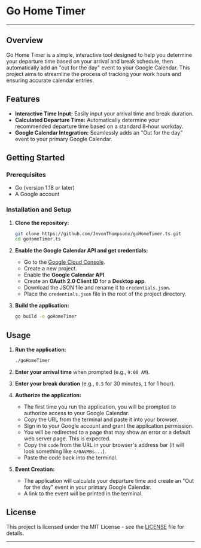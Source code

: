 # Go Home Timer
---

## Overview

Go Home Timer is a simple, interactive tool designed to help you determine your departure time based on your arrival and break schedule, then automatically add an "out for the day" event to your Google Calendar. This project aims to streamline the process of tracking your work hours and ensuring accurate calendar entries.

## Features

*   **Interactive Time Input:** Easily input your arrival time and break duration.
*   **Calculated Departure Time:** Automatically determine your recommended departure time based on a standard 8-hour workday.
*   **Google Calendar Integration:** Seamlessly adds an "Out for the day" event to your primary Google Calendar.

## Getting Started

### Prerequisites

*   Go (version 1.18 or later)
*   A Google account

### Installation and Setup

1.  **Clone the repository:**

    ```bash
    git clone https://github.com/JevonThompsonx/goHomeTimer.ts.git
    cd goHomeTimer.ts
    ```

2.  **Enable the Google Calendar API and get credentials:**

    *   Go to the [Google Cloud Console](https://console.cloud.google.com/).
    *   Create a new project.
    *   Enable the **Google Calendar API**.
    *   Create an **OAuth 2.0 Client ID** for a **Desktop app**.
    *   Download the JSON file and rename it to `credentials.json`.
    *   Place the `credentials.json` file in the root of the project directory.

3.  **Build the application:**

    ```bash
    go build -o goHomeTimer
    ```

## Usage

1.  **Run the application:**

    ```bash
    ./goHomeTimer
    ```

2.  **Enter your arrival time** when prompted (e.g., `9:00 AM`).

3.  **Enter your break duration** (e.g., `0.5` for 30 minutes, `1` for 1 hour).

4.  **Authorize the application:**

    *   The first time you run the application, you will be prompted to authorize access to your Google Calendar.
    *   Copy the URL from the terminal and paste it into your browser.
    *   Sign in to your Google account and grant the application permission.
    *   You will be redirected to a page that may show an error or a default web server page. This is expected.
    *   Copy the `code` from the URL in your browser's address bar (it will look something like `4/0AVMBs...`).
    *   Paste the code back into the terminal.

5.  **Event Creation:**

    *   The application will calculate your departure time and create an "Out for the day" event in your primary Google Calendar.
    *   A link to the event will be printed in the terminal.

## License

This project is licensed under the MIT License - see the [LICENSE](LICENSE) file for details.

---